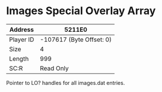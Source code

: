 
#  Images Special Overlay Array
Address   | 5211E0
----------|-------------
Player ID | -107617 (Byte Offset: 0)
Size 	  | 4
Length 	  | 999
SC:R      | Read Only

Pointer to LO? handles for all images.dat entries.
